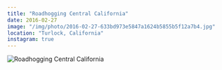 ```yaml
---
title: "Roadhogging Central California"
date: 2016-02-27
image: "/img/photo/2016-02-27-633bd973e5847a1624b5855b5f12a7b4.jpg"
location: "Turlock, California"
instagram: true
---
```


![Roadhogging Central California](/img/photo/2016-02-27-633bd973e5847a1624b5855b5f12a7b4.jpg)
